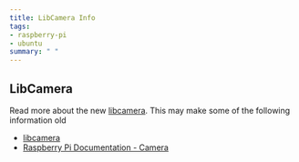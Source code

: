 ```yaml
---
title: LibCamera Info
tags:
- raspberry-pi
- ubuntu
summary: " "
---
```


## LibCamera

Read more about the new [libcamera](https://libcamera.org/getting-started.html).  This may make some of the following information old

* [libcamera](https://libcamera.org/getting-started.html)
* [Raspberry Pi Documentation - Camera](https://www.raspberrypi.com/documentation/accessories/camera.html)
